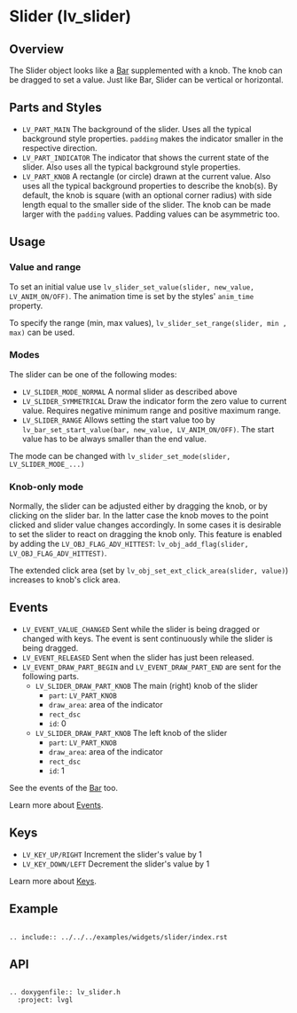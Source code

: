 # Slider (lv_slider)

## Overview

The Slider object looks like a [Bar](/widgets/core/bar) supplemented with a knob. The knob can be dragged to set a value. Just like Bar, Slider can be vertical or horizontal.


## Parts and Styles
- `LV_PART_MAIN` The background of the slider. Uses all the typical background style properties. `padding` makes the indicator smaller in the respective direction.
- `LV_PART_INDICATOR` The indicator that shows the current state of the slider. Also uses all the typical background style properties.
- `LV_PART_KNOB` A rectangle (or circle) drawn at the current value. Also uses all the typical background properties to describe the knob(s). By default, the knob is square (with an optional corner radius) with side length equal to the smaller side of the slider. The knob can be made larger with the `padding` values. Padding values can be asymmetric too.

## Usage

### Value and range
To set an initial value use `lv_slider_set_value(slider, new_value, LV_ANIM_ON/OFF)`.  The animation time is set by the styles' `anim_time` property.

To specify the range (min, max values), `lv_slider_set_range(slider, min , max)` can be used.

### Modes
The slider can be one of the following modes:
- `LV_SLIDER_MODE_NORMAL` A normal slider as described above
- `LV_SLIDER_SYMMETRICAL` Draw the indicator form the zero value to current value. Requires negative minimum range and positive maximum range.
- `LV_SLIDER_RANGE` Allows setting the start value too by `lv_bar_set_start_value(bar, new_value, LV_ANIM_ON/OFF)`. The start value has to be always smaller than the end value.

The mode can be changed with `lv_slider_set_mode(slider, LV_SLIDER_MODE_...)`

### Knob-only mode
Normally, the slider can be adjusted either by dragging the knob, or by clicking on the slider bar.
In the latter case the knob moves to the point clicked and slider value changes accordingly. In some cases it is desirable to set the slider to react on dragging the knob only. This feature is enabled by adding the `LV_OBJ_FLAG_ADV_HITTEST`: `lv_obj_add_flag(slider, LV_OBJ_FLAG_ADV_HITTEST)`.

The extended click area (set by `lv_obj_set_ext_click_area(slider, value)`) increases to knob's click area.

## Events
- `LV_EVENT_VALUE_CHANGED` Sent while the slider is being dragged or changed with keys. The event is sent continuously while the slider is being dragged.
- `LV_EVENT_RELEASED` Sent when the slider has just been released.
- `LV_EVENT_DRAW_PART_BEGIN` and `LV_EVENT_DRAW_PART_END` are sent for the following parts.
    - `LV_SLIDER_DRAW_PART_KNOB` The main (right) knob of the slider
        - `part`: `LV_PART_KNOB`
        - `draw_area`: area of the indicator
        - `rect_dsc`
        - `id`: 0
    - `LV_SLIDER_DRAW_PART_KNOB`  The left knob of the slider
        - `part`: `LV_PART_KNOB`
        - `draw_area`: area of the indicator
        - `rect_dsc`
        - `id`: 1

See the events of the [Bar](/widgets/core/bar) too.

Learn more about [Events](/overview/event).

## Keys
- `LV_KEY_UP/RIGHT` Increment the slider's value by 1
- `LV_KEY_DOWN/LEFT` Decrement the slider's value by 1

Learn more about [Keys](/overview/indev).

## Example

```eval_rst

.. include:: ../../../examples/widgets/slider/index.rst

```

## API

```eval_rst

.. doxygenfile:: lv_slider.h
  :project: lvgl

```
